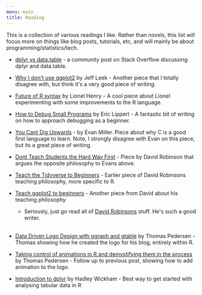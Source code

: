 ```yaml
---
menu: main
title: Reading
---
```


This is a collection of various readings I like. Rather than novels, this list will focus more on things like blog posts, tutorials, etc, and will mainly be about programming/statistics/tech.

* [dplyr vs data.table](https://stackoverflow.com/questions/21435339/data-table-vs-dplyr-can-one-do-something-well-the-other-cant-or-does-poorly) - a community post on Stack Overflow discussing dplyr and data.table.

* [Why I don't use ggplot2](https://simplystatistics.org/2016/02/11/why-i-dont-use-ggplot2/) by Jeff Leek - Another piece that I totally disagree with, but think it's a very good piece of writing.

* [Future of R syntax](https://lionel-.github.io/2016/02/15/ideas-for-an-updated-r-syntax/index.html) by Lionel Henry - A cool piece about Lionel experimenting with some improvements to the R language.

* [How to Debug Small Programs](https://ericlippert.com/2014/03/05/how-to-debug-small-programs/) by Eric Lippert - A fantastic bit of writing on how to approach debugging as a beginner.

* [You Cant Dig Upwards](https://www.evanmiller.org/you-cant-dig-upwards.html) - by Evan Miller. Piece about why C is a good first language to learn. Note, I strongly disagree with Evan on this piece, but its a great piece of writing.

* [Dont Teach Students the Hard Way First](http://varianceexplained.org/r/teach-hard-way/) - Piece by David Robinson that argues the opposite philosophy to Evans above.

* [Teach the Tidyverse to Beginners](http://varianceexplained.org/r/teach-tidyverse/) - Earlier piece of David Robinsons teaching philosophy, more specific to R.

* [Teach ggplot2 to beginners](http://varianceexplained.org/r/teach_ggplot2_to_beginners/) - Another piece from David about his teaching philosophy
  * Seriously, just go read all of [David Robinsons](http://varianceexplained.org/posts/) stuff. He's such a good writer.  
&nbsp;

* [Data Driven Logo Design with ggraph and gtable](https://www.data-imaginist.com/2016/data-driven-logo/) by Thomas Pedersen - Thomas showing how he created the logo for his blog, entirely within R.

* [Taking control of animations in R and demystifying them in the process](https://www.data-imaginist.com/2017/animating-the-logo/) by Thomas Pedersen - Follow up to previous post, showing how to add animation to the logo.

* [Introduction to dplyr](https://cran.r-project.org/web/packages/dplyr/vignettes/dplyr.html) by Hadley Wickham - Best way to get started with analysing tabular data in R